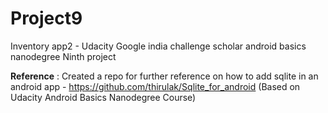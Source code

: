 # Project9
Inventory app2 - Udacity Google india challenge scholar android basics nanodegree Ninth project

**Reference** : Created a repo for further reference on how to add sqlite in an android app - 
https://github.com/thirulak/Sqlite_for_android (Based on Udacity Android Basics Nanodegree Course)

